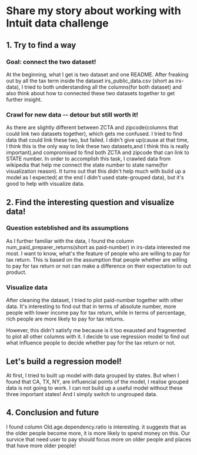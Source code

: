 # Share my story about working with Intuit data challenge

## 1. Try to find a way

### Goal: connect the two dataset!
At the beginning, what I get is two dataset and one README. After freaking out by all the tax term inside the dataset irs_public_data.csv (short as irs-data), I tried to both understanding all the columns(for both dataset) and also think about how to connected these two datasets together to get further insight.

### Crawl for new data -- detour but still worth it!
As there are slightly different between ZCTA and zipcode(columns that could link two datasets together), which gets me confused. I tried to find data that could link these two, but failed. I didn't give up(cause at that time, I think this is the only way to link these two datasets,and I think this is really important),and compromised to find both ZCTA and zipcode that can link to STATE number. In order to accomplish this task, I crawled data from wikipedia that help me connect the state number to state name(for visualization reason). It turns out that this didn't help much with build up a model as I expected( at the end I didn't used state-grouped data), but it's good to help with visualize data.

## 2. Find the interesting question and visualize data!

### Question esteblished and its assumptions
As I further familiar with the data, I found the column num_paid_preparer_returns(short as paid-number) in irs-data interested me most.  I want to know, what's the feature of people who are willing to pay for tax return. This is based on the assumption that people whether are willing to pay for tax return or not can make a difference on their expectation to out product.

### Visualize data
After cleaning the dataset, I tried to plot paid-number together with other data. It's interesting to find out that in terms of absolute number, more people with lower income pay for tax return, while in terms of percentage, rich people are more likely to pay for tax returns.

However, this didn't satisfy me because is it too exausted and fragmented to plot all other columns with it. I decide to use regression model to find out what influence people to decide whether pay for the tax return or not.

## Let's build a regression model!

At first, I tried to built up model with data grouped by states. But when I found that CA, TX, NY, are influencial points of the model, I realise grouped data is not going to work. I can not build up a useful model without these three important states! And I simply switch to ungrouped data.

## 4. Conclusion and future
I found column Old.age.dependency.ratio is interesting. it suggests that as the older people become more, it is more likely to spend money on this. Our survice that need user to pay should focus more on older people and places that have more older people!
